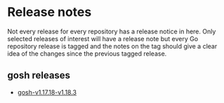 # Release notes
Not every release for every repository has a release notice in here.  Only
selected releases of interest will have a release note but every Go
repository release is tagged and the notes on the tag should give a clear
idea of the changes since the previous tagged release.

## gosh releases
- [gosh-v1.17.18-v1.18.3](gosh/v1.17.18-v1.18.3.md)
